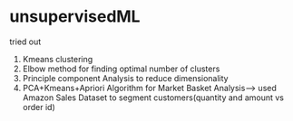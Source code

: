 # unsupervisedML
tried out 
1. Kmeans clustering
2. Elbow method for finding optimal number of clusters
3. Principle component Analysis to reduce dimensionality
4. PCA+Kmeans+Apriori Algorithm for Market Basket Analysis--> used Amazon Sales Dataset to segment customers(quantity and amount vs order id)
